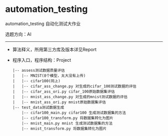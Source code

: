 # automation_testing
automation_testing
自动化测试大作业

选题方向：AI

------

- 算法释义，所用第三方库及版本详见Report

- 程序入口，程序结构：Project

  ```
  |-- assess测试数据质量评估
  |   |-- MNIST(8个模型，太大没有上传)
  |   |-- cifar100(同上)
  |   |-- cifar_ass_change.py 对生成的cifar_100测试数据的评估
  |   |-- cifar_ass_ori.py cifar_100原始数据集评估
  |   |-- mnist_ass_change.py 对生成的mnist测试数据的评估
  |   |-- mnist_ass_ori.py mnist原始数据集评估
  |-- test_data测试数据生成
      |-- cifar100_main.py cifar100 生成测试数据集的方法
      |-- cifar100_transform.py 将数据集转化为图片
      |-- mnist_main.py mnist 生成测试数据集的方法
      |-- mnist_transform.py 将数据集转化为图片
  ```

  


